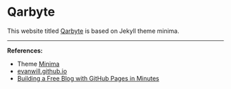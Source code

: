 # Qarbyte


This website titled [Qarbyte](https://ikarthikmb.github.io) is based on Jekyll theme minima.

---

**References:**

- Theme [Minima](https://github.com/jekyll/minima)
- [evanwill.github.io](https://evanwill.github.io/go-go-ghpages-b/content/1-intro.html)
- [Building a Free Blog with GitHub Pages in Minutes](https://chadbaldwin.net/2021/03/14/how-to-build-a-sql-blog.html)
